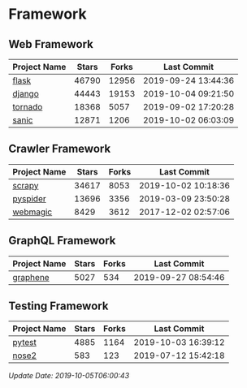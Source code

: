 # Framework

## Web Framework

| Project Name | Stars | Forks | Last Commit |
| ------------ | ----- | ----- | ----------- |
| [flask](https://github.com/pallets/flask) | 46790 | 12956 | 2019-09-24 13:44:36 |
| [django](https://github.com/django/django) | 44443 | 19153 | 2019-10-04 09:21:50 |
| [tornado](https://github.com/tornadoweb/tornado) | 18368 | 5057 | 2019-09-02 17:20:28 |
| [sanic](https://github.com/huge-success/sanic) | 12871 | 1206 | 2019-10-02 06:03:09 |

## Crawler Framework

| Project Name | Stars | Forks | Last Commit |
| ------------ | ----- | ----- | ----------- |
| [scrapy](https://github.com/scrapy/scrapy) | 34617 | 8053 | 2019-10-02 10:18:36 |
| [pyspider](https://github.com/binux/pyspider) | 13696 | 3356 | 2019-03-09 23:50:28 |
| [webmagic](https://github.com/code4craft/webmagic) | 8429 | 3612 | 2017-12-02 02:57:06 |

## GraphQL Framework

| Project Name | Stars | Forks | Last Commit |
| ------------ | ----- | ----- | ----------- |
| [graphene](https://github.com/graphql-python/graphene) | 5027 | 534 | 2019-09-27 08:54:46 |

## Testing Framework

| Project Name | Stars | Forks | Last Commit |
| ------------ | ----- | ----- | ----------- |
| [pytest](https://github.com/pytest-dev/pytest) | 4885 | 1164 | 2019-10-03 16:39:12 |
| [nose2](https://github.com/nose-devs/nose2) | 583 | 123 | 2019-07-12 15:42:18 |

*Update Date: 2019-10-05T06:00:43*